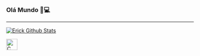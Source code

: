 ### Olá Mundo 🤖💻
 ---
 
<a href="https://github.com/anuraghazra/github-readme-stats"><img alt="Erick Github Stats" src="https://github-readme-stats.vercel.app/api?username=ErickCamillo&show_icons=true&count_private=true&hide=" /></a>

<div>
  <img align="left" alt="C language icon" width="30px" height="30px" src="https://cdn.jsdelivr.net/gh/devicons/devicon/icons/c/c-original.svg" />
</div>

